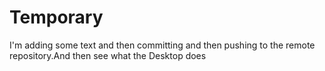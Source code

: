 # Temporary
I'm adding some text and then committing and then pushing to the remote repository.And then see what the Desktop does

